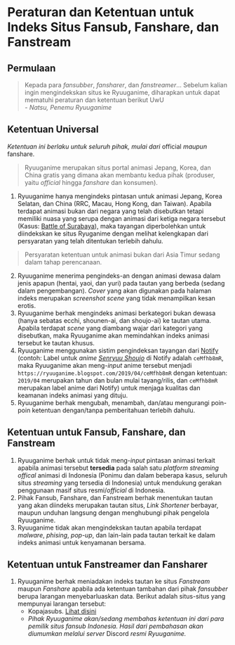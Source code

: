 # Peraturan dan Ketentuan untuk Indeks Situs Fansub, Fanshare, dan Fanstream
## Permulaan
> Kepada para _fansubber_, _fansharer_, dan _fanstreamer_... Sebelum kalian ingin mengindekskan situs ke Ryuuganime, diharapkan untuk dapat mematuhi peraturan dan ketentuan berikut UwU<br> _- Natsu, Penemu Ryuuganime_

## Ketentuan Universal
_Ketentuan ini berlaku untuk seluruh pihak, mulai dari_ official _maupun_ fanshare.
> Ryuuganime merupakan situs portal animasi Jepang, Korea, dan China gratis yang dimana akan membantu kedua pihak (produser, yaitu _official_ hingga _fanshare_ dan konsumen).<br>
1. Ryuuganime hanya mengindeks pintasan untuk animasi Jepang, Korea Selatan, dan China (RRC, Macau, Hong Kong, dan Taiwan). Apabila terdapat animasi bukan dari negara yang telah disebutkan tetapi memiliki nuasa yang serupa dengan animasi dari ketiga negara tersebut (Kasus: [Battle of Surabaya](https://kitsu.io/anime/13542 "Kitsu.io")), maka tayangan diperbolehkan untuk diindekskan ke situs Ryuganime dengan melihat kelengkapan dari persyaratan yang telah ditentukan terlebih dahulu.
> Persyaratan ketentuan untuk animasi bukan dari Asia Timur sedang dalam tahap perencanaan.
2. Ryuuganime menerima pengindeks-an dengan animasi dewasa dalam jenis apapun (hentai, yaoi, dan yuri) pada tautan yang berbeda (sedang dalam pengembangan). _Cover_ yang akan digunakan pada halaman indeks merupakan _screenshot scene_ yang tidak menampilkan kesan erotis.
3. Ryuuganime berhak mengindeks animasi berkategori bukan dewasa (hanya sebatas ecchi, shounen-ai, dan shoujo-ai) ke tautan utama. Apabila terdapat _scene_ yang diambang wajar dari kategori yang disebutkan, maka Ryuuganime akan memindahkan indeks animasi tersebut ke tautan khusus.
4. Ryuuganime menggunakan sistim pengindeksan tayangan dari [Notify](https://notify.moe) (contoh: Label untuk _anime [Senryuu Shoujo](https://notify.moe/anime/ceMfhb8mR)_ di Notify adalah `ceMfhb8mR`, maka Ryuuganime akan meng-_input_ anime tersebut menjadi `https://ryuuganime.blogspot.com/2019/04/ceMfhb8mR` dengan ketentuan: `2019/04` merupakan tahun dan bulan mulai tayang/rilis, dan `ceMfhb8mR` merupakan label anime dari Notify) untuk menjaga kualitas dan keamanan indeks animasi yang dituju.
5. Ryuuganime berhak mengubah, menambah, dan/atau mengurangi poin-poin ketentuan dengan/tanpa pemberitahuan terlebih dahulu.

## Ketentuan untuk Fansub, Fanshare, dan Fanstream
1. Ryuuganime berhak untuk tidak meng-_input_ pintasan animasi terkait apabila animasi tersebut **tersedia** pada salah satu _platform streaming offical_ animasi di Indonesia (Ponimu dan dalam beberapa kasus, seluruh situs _streaming_ yang tersedia di Indonesia) untuk mendukung gerakan penggunaan masif situs resmi/_official_ di Indonesia.
2. Pihak Fansub, Fanshare, dan Fanstream berhak menentukan tautan yang akan diindeks merupakan tautan situs, _Link Shortener_ berbayar, maupun unduhan langsung dengan menghubungi pihak pengelola Ryuuganime.
3. Ryuuganime tidak akan mengindekskan tautan apabila terdapat _malware_, _phising_, _pop-up_, dan lain-lain pada tautan terkait ke dalam indeks animasi untuk kenyamanan bersama.

## Ketentuan untuk Fanstreamer dan Fansharer
1. Ryuuganime berhak meniadakan indeks tautan ke situs _Fanstream_ maupun _Fanshare_ apabila ada ketentuan tambahan dari pihak _fansubber_ berupa larangan menyebarluaskan data. Berikut adalah situs-situs yang mempunyai larangan tersebut:
   * Kopajasubs. [Lihat disini](http://blog.kopajasubs.info/p/tentang-kopajasubs.html)
   * _Pihak Ryuuganime akan/sedang membahas ketentuan ini dari para pemilik situs fansub Indonesia. Hasil dari pembahasan akan diumumkan melalui server_ Discord _resmi Ryuuganime._
